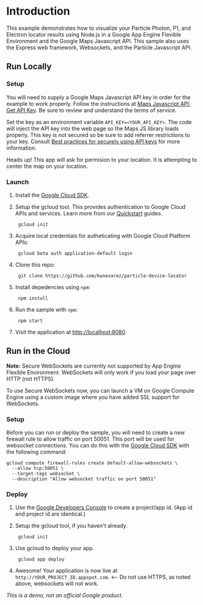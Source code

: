 # Introduction
This example demonstrates how to visualize your Particle Photon, P1, and Electron locator results using Node.js in a Google App Engine Flexible Environment and the Google Maps Javascript API. This sample also uses the Express web framework, Websockets, and the Particle Javascript API. 

## Run Locally

### Setup

You will need to supply a Google Maps Javascript API key in order for the example to work properly. Follow the instructions at [Maps Javascript API: Get API Key](https://developers.google.com/maps/documentation/javascript/get-api-key). Be sure to review and understand the terms of service. 
 
Set the key as an environment variable `API_KEY=<YOUR_API_KEY>`. The code will inject the API key into the web page so the Maps JS library loads properly. This key is not secured so be sure to add referrer restrictions to your key. Consult [Best practices for securely using API keys](https://support.google.com/cloud/answer/6310037?hl=en) for more information.

Heads up! This app will ask for permision to your location. It is attempting to center the map on your location. 

### Launch

1. Install the [Google Cloud SDK](https://cloud.google.com/sdk/). 

1. Setup the gcloud tool. This provides authentication to Google Cloud APIs and services. Learn more from our [Quickstart](https://cloud.google.com/sdk/docs/quickstarts) guides. 

        gcloud init

1. Acquire local credentials for autheticating with Google Cloud Platform APIs:

        gcloud beta auth application-default login

1. Clone this repo:

        git clone https://github.com/kwnevarez/particle-device-locator

1. Install depedencies using `npm`:

        npm install

1. Run the sample with `npm`:

        npm start

1. Visit the application at [http://localhost:8080](http://localhost:8080).

## Run in the Cloud
__Note:__ Secure WebSockets are currently not supported by App Engine Flexible Environment. WebSockets will only work if you load your page over HTTP (not HTTPS).

To use Secure WebSockets now, you can launch a VM on Google Compute Engine using a custom image where you have added SSL support for WebSockets.

### Setup

Before you can run or deploy the sample, you will need to create a new firewall rule to allow traffic on port 50051. This port will be used for websocket connections. You can do this with the [Google Cloud SDK](https://cloud.google.com/sdk) with the following command:

    gcloud compute firewall-rules create default-allow-websockets \
      --allow tcp:50051 \
      --target-tags websocket \
      --description "Allow websocket traffic on port 50051"

### Deploy

1. Use the [Google Developers Console](https://console.developer.google.com) to create a project/app id. (App id and project id are identical.)

1. Setup the gcloud tool, if you haven't already.

        gcloud init

1. Use gcloud to deploy your app.

        gcloud app deploy

1. Awesome! Your application is now live at `http://YOUR_PROJECT_ID.appspot.com`.  <-- Do not use HTTPS, as noted above, websockets will not work.

*This is a demo, not an official Google product.*